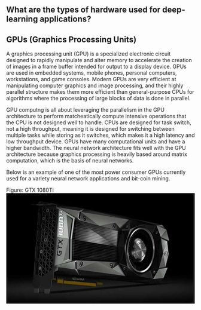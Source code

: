 ## What are the types of hardware used for deep-learning applications? 

## GPUs (Graphics Processing Units)

A graphics processing unit (GPU) is a specialized electronic circuit designed to rapidly manipulate and alter memory to accelerate the creation of images in a frame buffer intended for output to a display device.
GPUs are used in embedded systems, mobile phones, personal computers, workstations, and game consoles. Modern GPUs are very efficient at manipulating computer graphics and image processing, and their highly parallel structure makes them more efficient than general-purpose CPUs for algorithms where the processing of large blocks of data is done in parallel. 

GPU computng is all about leveraging the parallelism in the GPU architecture to perform matcheatically compute intensive operations that the CPU is not designed well to handle. CPUs are designed for task switch, not a high throughput, meaning it is designed for switching between multiple tasks while storing as it switches, which makes it a high latency and low throughput device. GPUs have many computational units and have a higher bandwidth. The neural network architecture fits well with the GPU architecture because graphics processing is heavily based around matrix computation, which is the basis of neural networks.

Below is an example of one of the most power consumer GPUs currently used for a variety neural network applications and bit-coin mining. 

Figure: GTX 1080Ti 
![alt text](/Report_1/Project_related_Background_and_Research_Review/GTX1080ti.PNG)